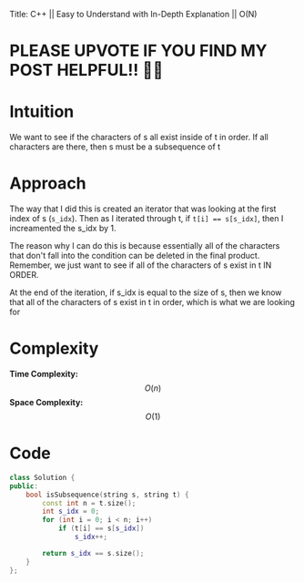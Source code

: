 Title: C++ || Easy to Understand with In-Depth Explanation || O(N)

# PLEASE UPVOTE IF YOU FIND MY POST HELPFUL!! 🥺😁

# Intuition

We want to see if the characters of s all exist inside of t in order. If all characters are there, then s must be a subsequence of t

# Approach

The way that I did this is created an iterator that was looking at the first index of s (`s_idx`). Then as I iterated through t, if `t[i] == s[s_idx]`, then I increamented the s_idx by 1. 

The reason why I can do this is because essentially all of the characters that don't fall into the condition can be deleted in the final product. Remember, we just want to see if all of the characters of s exist in t IN ORDER.

At the end of the iteration, if s_idx is equal to the size of s, then we know that all of the characters of s exist in t in order, which is what we are looking for

# Complexity

**Time Complexity:** $$O(n)$$
**Space Complexity:** $$O(1)$$

# Code

```c++
class Solution {
public:
    bool isSubsequence(string s, string t) {
        const int n = t.size();
        int s_idx = 0;
        for (int i = 0; i < n; i++)
            if (t[i] == s[s_idx])
                s_idx++;

        return s_idx == s.size();
    }
};
```